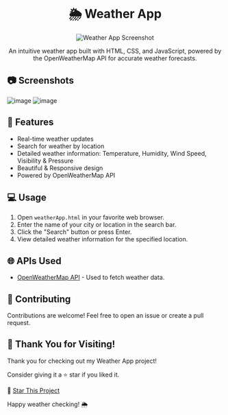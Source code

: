 <h1 align="center">🌦️ Weather App</h1>

<p align="center">
  <img src="weather-app-screenshot.png" alt="Weather App Screenshot">
</p>

<p align="center">
  An intuitive weather app built with HTML, CSS, and JavaScript, powered by the OpenWeatherMap API for accurate weather forecasts.
</p>

## 📷 Screenshots

![image](https://github.com/i-Swati/Weather-App/assets/137554521/88d9d5df-398d-43f3-872a-a09df1ec2d71)
![image](https://github.com/i-Swati/Weather-App/assets/137554521/f09de5d6-21c5-43ae-b2e8-1da8feeebbfc)


## 🚀 Features

- Real-time weather updates
- Search for weather by location
- Detailed weather information: Temperature, Humidity, Wind Speed, Visibility & Pressure
- Beautiful & Responsive design
- Powered by OpenWeatherMap API

## 💻 Usage

1. Open `weatherApp.html` in your favorite web browser.
2. Enter the name of your city or location in the search bar.
3. Click the "Search" button or press Enter.
4. View detailed weather information for the specified location.

## 🌐 APIs Used

- [OpenWeatherMap API](https://openweathermap.org/api) - Used to fetch weather data.

## 🤝 Contributing

Contributions are welcome! Feel free to open an issue or create a pull request.

## 🙏 Thank You for Visiting!

Thank you for checking out my Weather App project! 

Consider giving it a ⭐️ star if you liked it.

🌟 [Star This Project](https://github.com/i-Swati/Weather-App)

Happy weather checking! 🌦️

